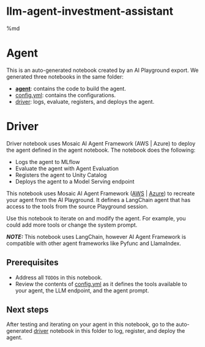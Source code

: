 # llm-agent-investment-assistant

%md
# Agent
This is an auto-generated notebook created by an AI Playground export. We generated three notebooks in the same folder:
- [**agent**]($./agent): contains the code to build the agent.
- [config.yml]($./config.yml): contains the configurations.
- [driver]($./driver): logs, evaluate, registers, and deploys the agent.

# Driver
Driver notebook uses Mosaic AI Agent Framework (AWS | Azure) to deploy the agent defined in the agent notebook. The notebook does the following:

- Logs the agent to MLflow
- Evaluate the agent with Agent Evaluation
- Registers the agent to Unity Catalog
- Deploys the agent to a Model Serving endpoint


This notebook uses Mosaic AI Agent Framework ([AWS](https://docs.databricks.com/en/generative-ai/retrieval-augmented-generation.html) | [Azure](https://learn.microsoft.com/en-us/azure/databricks/generative-ai/retrieval-augmented-generation)) to recreate your agent from the AI Playground. It defines a LangChain agent that has access to the tools from the source Playground session.

Use this notebook to iterate on and modify the agent. For example, you could add more tools or change the system prompt.

 **_NOTE:_**  This notebook uses LangChain, however AI Agent Framework is compatible with other agent frameworks like Pyfunc and LlamaIndex.

## Prerequisites

- Address all `TODO`s in this notebook.
- Review the contents of [config.yml]($./config.yml) as it defines the tools available to your agent, the LLM endpoint, and the agent prompt.

## Next steps

After testing and iterating on your agent in this notebook, go to the auto-generated [driver]($./driver) notebook in this folder to log, register, and deploy the agent.
